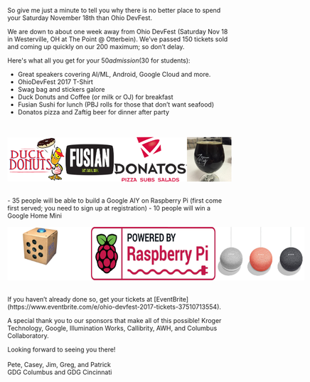 So give me just a minute to tell you why there is no better place to spend your Saturday November 18th than Ohio DevFest.

We are down to about one week away from Ohio DevFest (Saturday Nov 18 in Westerville, OH at The Point @ Otterbein).  We’ve passed 150 tickets sold and coming up quickly on our 200 maximum; so don’t delay.  

Here's what all you get for your $50 admission ($30 for students):
- Great speakers covering AI/ML, Android, Google Cloud and more.
- OhioDevFest 2017 T-Shirt
- Swag bag and stickers galore
- Duck Donuts and Coffee (or milk or OJ) for breakfast
- Fusian Sushi for lunch (PBJ rolls for those that don’t want seafood)
- Donatos pizza and Zaftig beer for dinner after party
<br />
<br />
<div style="display:flex;height:100px">
<img src="/images/posts/logo-duck-donuts-transparent.png" alt="Duck Donuts" style="width: 130px;"/>
<img src="/images/posts/fusian-logo.jpg" alt="Fusian Sushi" style="width: 110px;" />
<img src="/images/posts/Donatos_Pizza.png" alt="Donatos" style="width: 180px;"/>
<img src="/images/posts/zaftig_glass.jpg" alt="Zaftig" style="width: 100px;"/>
</div>
<br />
<br />
- 35 people will be able to build a Google AIY on Raspberry Pi (first come first served; you need to sign up at registration)
- 10 people will win a Google Home Mini
<br />
<br />
<div style="display:flex;height:120px">
<img src="/images/posts/aiy-hero-box.png" alt="Google AIY" style="width:200px;"/>
<img src="/images/posts/Powered-by-Raspberry-Pi-Logo_Outline-Colour-Screen-500x153.png" alt="Raspberry Pi in AIY" style="width: 280px;"/>
<img src="/images/posts/homemini.png" alt="Google Home Mini" style="width: 200px;"/>
</div>
<br />
<br />
If you haven’t already done so, get your tickets at [EventBrite](https://www.eventbrite.com/e/ohio-devfest-2017-tickets-37510713554).  

A special thank you to our sponsors that make all of this possible!  Kroger Technology, Google, Illumination Works, Callibrity, AWH, and Columbus Collaboratory.

Looking forward to seeing you there!
<br />
<br />
Pete, Casey, Jim, Greg, and Patrick
<br />
GDG Columbus and GDG Cincinnati
